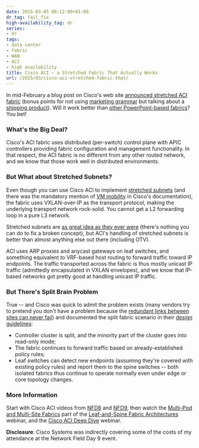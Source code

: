 ```yaml
---
date: 2015-03-05 08:12:00+01:00
dr_tag: fail_fix
high-availability_tag: dr
series:
- dr
tags:
- data center
- fabric
- WAN
- ACI
- high availability
title: Cisco ACI – a Stretched Fabric That Actually Works
url: /2015/03/cisco-aci-stretched-fabric-that/
---
```

In mid-February a blog post on Cisco's web site [announced stretched ACI fabric](http://blogs.cisco.com/datacenter/new-cisco-apic-software-allows-stretched-aci-fabric-across-long-distances) (bonus points for not using [marketing grammar](/2014/05/marketing-grammar/) but talking about a [shipping product](http://www.cisco.com/c/en/us/td/docs/switches/datacenter/aci/apic/sw/1-x/release/notes/aci_nxos_rn_1103.html#46677)). Will it work better than [other PowerPoint-based fabrics](/2011/09/long-distance-irf-fabric-works-best-in/)? You bet!

### What's the Big Deal?

Cisco's ACI fabric uses distributed (per-switch) control plane with APIC controllers providing fabric configuration and management functionality. In that respect, the ACI fabric is no different from any other routed network, and we know that those work well in distributed environments.
<!--more-->
### But What about Stretched Subnets?

Even though you can use Cisco ACI to implement [stretched subnets](/2011/04/distributed-firewalls-how-badly-do-you/) (and there was the mandatory mention of [VM mobility](/2015/02/before-talking-about-vmotion-across/) in Cisco's documentation), the fabric uses VXLAN-over-IP as the transport protocol, making the underlying transport network rock-solid. You cannot get a L2 forwarding loop in a pure L3 network.

Stretched subnets are [as great idea as they ever were](/2013/09/sooner-or-later-someone-will-pay-for/) (there's nothing you can do to fix a broken concept), but ACI's handling of stretched subnets is better than almost anything else out there (including OTV).

ACI uses ARP proxies and anycast gateways on leaf switches, and something equivalent to VRF-based host routing to forward traffic toward IP endpoints. The traffic transported across the fabric is thus mostly unicast IP traffic (admittedly encapsulated in VXLAN envelopes), and we know that IP-based networks got pretty good at handling unicast IP traffic.

### But There's Split Brain Problem

True -- and Cisco was quick to admit the problem exists (many vendors try to pretend you don't have a problem because the [redundant links between sites can never fail](/2012/10/if-something-can-fail-it-will/)) and documented the split fabric scenario in their [design guidelines](http://www.cisco.com/c/en/us/td/docs/switches/datacenter/aci/apic/sw/kb/b_kb-aci-stretched-fabric.html):

-   Controller cluster is split, and the minority part of the cluster goes into read-only mode;
-   The fabric continues to forward traffic based on already-established policy rules;
-   Leaf switches can detect new endpoints (assuming they're covered with existing policy rules) and report them to the spine switches -- both isolated fabrics thus continue to operate normally even under edge or core topology changes.

### More Information

Start with Cisco ACI videos from [NFD8](http://techfieldday.com/appearance/cisco-presents-at-networking-field-day-8/) and [NFD9](http://techfieldday.com/appearance/cisco-presents-at-networking-field-day-9/), then watch the [Multi-Pod and Multi-Site Fabrics](https://my.ipspace.net/bin/list?id=Clos#MULTISITE) part of the [Leaf-and-Spine Fabric Architectures](https://www.ipspace.net/Leaf-and-Spine_Fabric_Architectures) webinar, and the [Cisco ACI Deep Dive](https://www.ipspace.net/Cisco_ACI_Deep_Dive) webinar.

**Disclosure**: Cisco Systems was indirectly covering some of the costs of my attendance at the Network Field Day 9 event. 